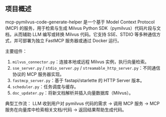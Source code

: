 ## 项目概述

mcp-pymilvus-code-generate-helper 是一个基于 Model Context Protocol (MCP) 的服务，用于检索与生成 Milvus Python SDK（pymilvus）代码片段与文档，从而辅助 LLM 编写或转换 Milvus 代码。它支持 SSE、STDIO 等多种通信方式，并可部署为独立 FastMCP 服务器或通过 Docker 运行。

主要组件：
1. `milvus_connector.py`：连接本地或远程 Milvus 实例，执行向量检索。
2. `sse_server.py` / `stdio_server.py` / `streamable_http_server.py`：不同通信协议的 MCP 服务器实现。
3. `fastmcp_server.py`：基于 fastapi/starlette 的 HTTP Server 版本。
4. `scheduler.py`：任务调度与缓存。
5. `doc_updater.py`：将新文档解析并插入向量数据库（Milvus）。

典型工作流：
LLM 收到用户对 pymilvus 代码的需求 → 调用 MCP 服务 → MCP 服务在向量库中检索相关文档/代码 → 返回结果帮助生成代码。